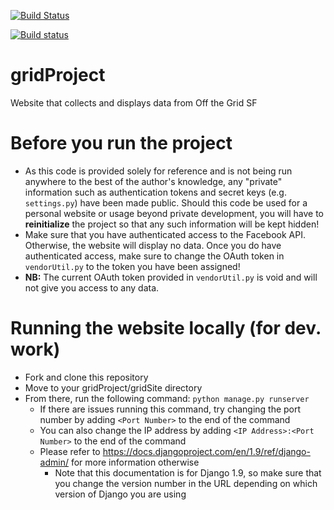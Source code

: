 [![Build Status](https://travis-ci.org/gfyoung/gridProject.svg?branch=master)](https://travis-ci.org/gfyoung/gridProject)

[![Build status](https://ci.appveyor.com/api/projects/status/5wtq4nibsv05o25h/branch/master?svg=true)](https://ci.appveyor.com/project/gfyoung/gridproject/branch/master)

# gridProject
Website that collects and displays data from Off the Grid SF

# Before you run the project
* As this code is provided solely for reference and is not being run anywhere to the best of the author's knowledge, any "private" information such as authentication tokens and secret keys (e.g. `settings.py`) have been made public. Should this code be used for a personal website or usage beyond private development, you will have to <b>reinitialize</b> the project so that any such information will be kept hidden!
* Make sure that you have authenticated access to the Facebook API. Otherwise, the website will display no data. Once you do have authenticated access, make sure to change the OAuth token in `vendorUtil.py` to the token you have been assigned!
* <b>NB:</b> The current OAuth token provided in `vendorUtil.py` is void and will not give you access to any data.

# Running the website locally (for dev. work)
* Fork and clone this repository
* Move to your gridProject/gridSite directory
* From there, run the following command: `python manage.py runserver`
  * If there are issues running this command, try changing the port number by adding `<Port Number>` to the end of the command
  * You can also change the IP address by adding `<IP Address>:<Port Number>` to the end of the command
  * Please refer to https://docs.djangoproject.com/en/1.9/ref/django-admin/ for more information otherwise
    * Note that this documentation is for Django 1.9, so make sure that you change the version number in the URL depending on which version of Django you are using
